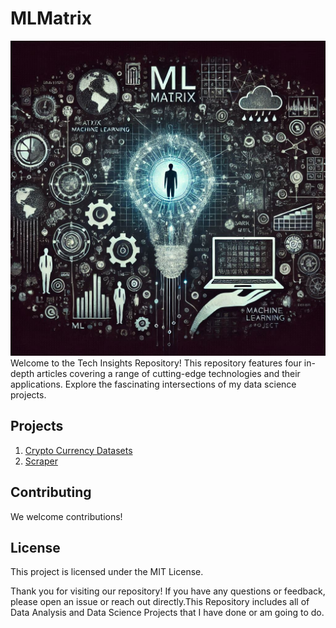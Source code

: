 # MLMatrix
<img src='https://github.com/parsabe/MLMatrix/blob/master/logo.png'>
Welcome to the Tech Insights Repository! This repository features four in-depth articles covering a range of cutting-edge technologies and their applications. Explore the fascinating intersections of my data science projects.

## Projects

1. <a href='https://github.com/parsabe/MLMatrix/tree/master/src/Crypto%20Currency%20Datasets'>Crypto Currency Datasets</a>
2. <a href='https://github.com/parsabe/MLMatrix/tree/master/src/Scraper'>Scraper</a>



## Contributing

We welcome contributions! 

## License

This project is licensed under the MIT License. 


Thank you for visiting our repository! If you have any questions or feedback, please open an issue or reach out directly.This Repository includes all of Data Analysis and Data Science Projects that I have done or am going to do.
